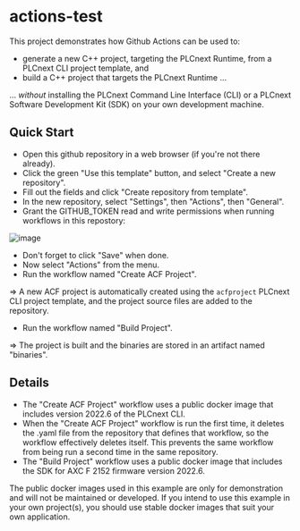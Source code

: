 # actions-test

This project demonstrates how Github Actions can be used to:

- generate a new C++ project, targeting the PLCnext Runtime, from a PLCnext CLI project template, and
- build a C++ project that targets the PLCnext Runtime ...

... *without* installing the PLCnext Command Line Interface (CLI) or a PLCnext Software Development Kit (SDK) on your own development machine.

## Quick Start

- Open this github repository in a web browser (if you're not there already).
- Click the green "Use this template" button, and select "Create a new repository".
- Fill out the fields and click "Create repository from template".
- In the new repository, select "Settings", then "Actions", then "General".
- Grant the GITHUB_TOKEN read and write permissions when running workflows in this repostory:

![image](https://user-images.githubusercontent.com/13133969/222363379-0ecfc03c-e22d-4926-8186-c3744fb8cd68.png)

- Don't forget to click "Save" when done.
- Now select "Actions" from the menu.
- Run the workflow named "Create ACF Project".

=> A new ACF project is automatically created using the `acfproject` PLCnext CLI project template, and the project source files are added to the repository.

- Run the workflow named "Build Project".

=> The project is built and the binaries are stored in an artifact named "binaries".

## Details

- The "Create ACF Project" workflow uses a public docker image that includes version 2022.6 of the PLCnext CLI.
- When the "Create ACF Project" workflow is run the first time, it deletes the .yaml file from the repository that defines that workflow, so the workflow effectively deletes itself. This prevents the same workflow from being run a second time in the same repository.
- The "Build Project" workflow uses a public docker image that includes the SDK for AXC F 2152 firmware version 2022.6.

The public docker images used in this example are only for demonstration and will not be maintained or developed. If you intend to use this example in your own project(s), you should use stable docker images that suit your own application.
